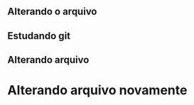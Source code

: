 
## Alterando o arquivo
## Estudando git
## Alterando arquivo
<h1> Alterando arquivo novamente </h1>